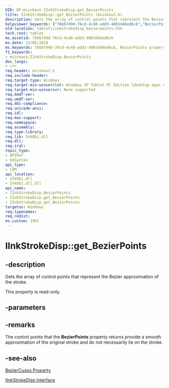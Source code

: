 ```yaml
---
UID: NF:msinkaut.IInkStrokeDisp.get_BezierPoints
title: IInkStrokeDisp::get_BezierPoints (msinkaut.h)
description: Gets the array of control points that represent the Bezier approximation of the stroke.helpviewer_keywords: ["76bb749d-76cd-4c40-add3-4065d46ed6cb","BezierPoints property [Tablet PC]","BezierPoints property [Tablet PC]","IInkStrokeDisp interface","IInkStrokeDisp interface [Tablet PC]","BezierPoints property","IInkStrokeDisp.BezierPoints","IInkStrokeDisp.get_BezierPoints","IInkStrokeDisp::BezierPoints","IInkStrokeDisp::get_BezierPoints","get_BezierPoints","msinkaut/IInkStrokeDisp::BezierPoints","msinkaut/IInkStrokeDisp::get_BezierPoints","tablet.iinkstrokedisp_bezierpoints"]
old-location: tablet\iinkstrokedisp_bezierpoints.htm
tech.root: tablet
ms.assetid: 76bb749d-76cd-4c40-add3-4065d46ed6cb
ms.date: 12/05/2018
ms.keywords: 76bb749d-76cd-4c40-add3-4065d46ed6cb, BezierPoints property [Tablet PC], BezierPoints property [Tablet PC],IInkStrokeDisp interface, IInkStrokeDisp interface [Tablet PC],BezierPoints property, IInkStrokeDisp.BezierPoints, IInkStrokeDisp.get_BezierPoints, IInkStrokeDisp::BezierPoints, IInkStrokeDisp::get_BezierPoints, get_BezierPoints, msinkaut/IInkStrokeDisp::BezierPoints, msinkaut/IInkStrokeDisp::get_BezierPoints, tablet.iinkstrokedisp_bezierpoints
f1_keywords:
- msinkaut/IInkStrokeDisp.BezierPoints
dev_langs:
- c++
req.header: msinkaut.h
req.include-header: 
req.target-type: Windows
req.target-min-winverclnt: Windows XP Tablet PC Edition [desktop apps only]
req.target-min-winversvr: None supported
req.kmdf-ver: 
req.umdf-ver: 
req.ddi-compliance: 
req.unicode-ansi: 
req.idl: 
req.max-support: 
req.namespace: 
req.assembly: 
req.type-library: 
req.lib: InkObj.dll
req.dll: 
req.irql: 
topic_type:
- APIRef
- kbSyntax
api_type:
- COM
api_location:
- InkObj.dll
- InkObj.dll.dll
api_name:
- IInkStrokeDisp.BezierPoints
- IInkStrokeDisp.get_BezierPoints
- IInkStrokeDisp.get_BezierPoints
targetos: Windows
req.typenames: 
req.redist: 
ms.custom: 19H1
---
```


# IInkStrokeDisp::get_BezierPoints


## -description



Gets the array of control points that represent the Bezier approximation of the stroke.



This property is read-only.


## -parameters


## -remarks



The control points that the <b>BezierPoints</b> property returns provide a smooth approximation of the original stroke and do not necessarily lie on the stroke.




## -see-also




<a href="https://docs.microsoft.com/windows/desktop/api/msinkaut/nf-msinkaut-iinkstrokedisp-get_beziercusps">BezierCusps Property</a>



<a href="https://docs.microsoft.com/windows/desktop/api/msinkaut/nn-msinkaut-iinkstrokedisp">IInkStrokeDisp Interface</a>
 

 

